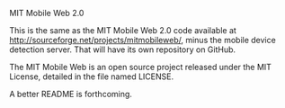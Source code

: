 MIT Mobile Web 2.0

This is the same as the MIT Mobile Web 2.0 code available at http://sourceforge.net/projects/mitmobileweb/, minus the mobile device detection server. That will have its own repository on GitHub.

The MIT Mobile Web is an open source project released under the MIT License, detailed in the file named LICENSE.

A better README is forthcoming.